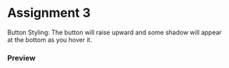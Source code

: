 # Assignment 3
Button Styling: The button will raise upward and some shadow will appear at the bottom as you hover it.


<p text-align="center"><h3>Preview</h3></p>

